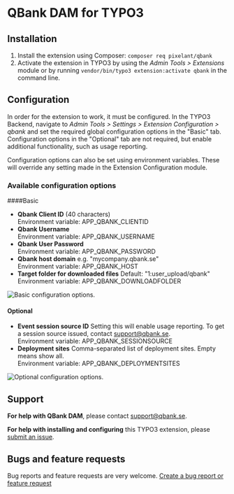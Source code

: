 # QBank DAM for TYPO3

## Installation

1. Install the extension using Composer: `composer req pixelant/qbank`
2. Activate the extension in TYPO3 by using the _Admin Tools > Extensions_ module or by running `vendor/bin/typo3 extension:activate qbank` in the command line.

## Configuration

In order for the extension to work, it must be configured. In the TYPO3 Backend, navigate to _Admin Tools > Settings > Extension Configuration > qbank_ and set the required global configuration options in the "Basic" tab. Configuration options in the "Optional" tab are not required, but enable additional functionality, such as usage reporting.

Configuration options can also be set using environment variables. These will override any setting made in the Extension Configuration module.

### Available configuration options

####Basic

* **Qbank Client ID** (40 characters)<br>Environment variable: APP_QBANK_CLIENTID
* **Qbank Username**<br>Environment variable: APP_QBANK_USERNAME
* **Qbank User Password**<br>Environment variable: APP_QBANK_PASSWORD
* **Qbank host domain** e.g. "mycompany.qbank.se"<br>Environment variable: APP_QBANK_HOST
* **Target folder for downloaded files** Default: "1:user_upload/qbank"<br>Environment variable: APP_QBANK_DOWNLOADFOLDER

![Basic configuration options.](https://https://github.com/pixelant/qbank/raw/master/Documentation/Configuration/Images/configuration-basic.png)

#### Optional

* **Event session source ID** Setting this will enable usage reporting. To get a session source issued, contact [support@qbank.se](mailto:support@qbank.se).<br>Environment variable: APP_QBANK_SESSIONSOURCE
* **Deployment sites** Comma-separated list of deployment sites. Empty means show all.<br>Environment variable: APP_QBANK_DEPLOYMENTSITES

![Optional configuration options.](https://https://github.com/pixelant/qbank/raw/master/Documentation/Configuration/Images/configuration-optional.png)

## Support

**For help with QBank DAM**, please contact [support@qbank.se](mailto:support@qbank.se).

**For help with installing and configuring** this TYPO3 extension, please [submit an issue](https://github.com/pixelant/qbank/issues/new?template=question.md).

## Bugs and feature requests

Bug reports and feature requests are very welcome. [Create a bug report or feature request](https://github.com/pixelant/qbank/issues/new)
